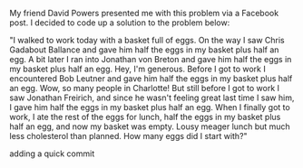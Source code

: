 My friend David Powers presented me with this problem via a Facebook post.  I decided to code up a solution to the problem below:

"I walked to work today with a basket full of eggs. On the way I saw Chris Gadabout Ballance and gave him half the eggs in my basket plus half an egg. A bit later I ran into Jonathan von Breton and gave him half the eggs in my basket plus half an egg. Hey, I'm generous. Before I got to work I encountered Bob Leutner and gave him half the eggs in my basket plus half an egg. Wow, so many people in Charlotte! But still before I got to work I saw Jonathan Freirich, and since he wasn't feeling great last time I saw him, I gave him half the eggs in my basket plus half an egg. When I finally got to work, I ate the rest of the eggs for lunch, half the eggs in my basket plus half an egg, and now my basket was empty. Lousy meager lunch but much less cholesterol than planned. How many eggs did I start with?"

adding a quick commit
